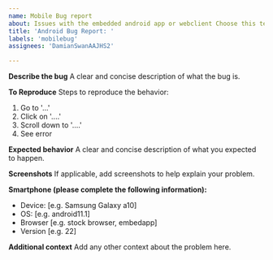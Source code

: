 ```yaml
---
name: Mobile Bug report
about: Issues with the embedded android app or webclient Choose this template!
title: 'Android Bug Report: '
labels: 'mobilebug'
assignees: 'DamianSwanAAJHS2'

---
```


**Describe the bug**
A clear and concise description of what the bug is.

**To Reproduce**
Steps to reproduce the behavior:
1. Go to '...'
2. Click on '....'
3. Scroll down to '....'
4. See error

**Expected behavior**
A clear and concise description of what you expected to happen.

**Screenshots**
If applicable, add screenshots to help explain your problem.

**Smartphone (please complete the following information):**
 - Device: [e.g. Samsung Galaxy a10]
 - OS: [e.g. android11.1]
 - Browser [e.g. stock browser, embedapp]
 - Version [e.g. 22]

**Additional context**
Add any other context about the problem here.
